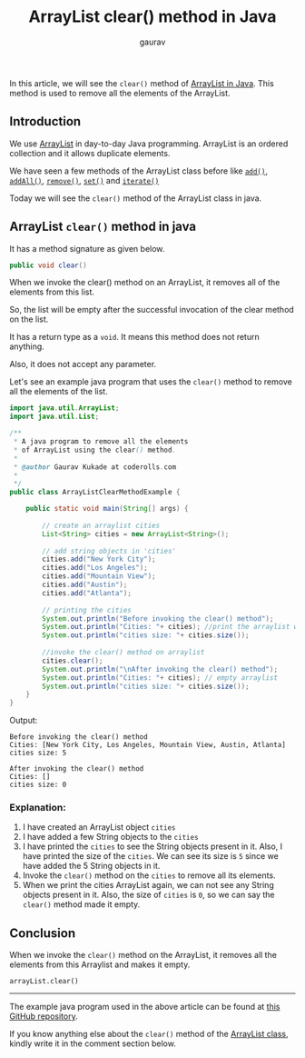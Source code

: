 ﻿---
layout: post
title: "ArrayList clear() method in Java"
author: gaurav
categories: [Collections, ArrayList]
description: "In this article, we will see clear() method of ArrayList in Java. This method is used to remove all the elements of the current ArrayList."
---

In this article, we will see the `clear()` method of [ArrayList in Java](https://coderolls.com/arraylist-in-java/). This method is used to remove all the elements of the ArrayList.

## Introduction

We use [ArrayList](https://coderolls.com/arraylist-in-java/) in day-to-day Java programming. ArrayList is an ordered collection and it allows duplicate elements.
 
 We have seen a few methods of the ArrayList class before like [`add()`](https://coderolls.com/add-element-in-arraylist/), [`addAll()`](http://127.0.0.1:4000/arraylist-addall-method-in-java/), [`remove()`](https://coderolls.com/remove-element-from-arraylist/), [`set()`](https://coderolls.com/change-element-in-arraylist/) and [`iterate()`](http://coderolls.com/iterating-the-arraylist-in-java/)

Today we will see the `clear()` method of the ArrayList class in java.

## ArrayList `clear()` method in java

It has a method signature as given below.
```java
public void clear()
```

When we invoke the clear() method on an ArrayList, it removes all of the elements from this list. 

So, the list will be empty after the successful invocation of the clear method on the list.

It has a return type as a `void`. It means this method does not return anything.

Also, it does not accept any parameter.

Let's see an example java program that uses the `clear()` method to remove all the elements of the list.

```java
import java.util.ArrayList;
import java.util.List;

/**
 * A java program to remove all the elements 
 * of ArrayList using the clear() method.
 * 
 * @author Gaurav Kukade at coderolls.com
 *
 */
public class ArrayListClearMethodExample {

	public static void main(String[] args) {
		
		// create an arraylist cities
		List<String> cities = new ArrayList<String>();
		
		// add string objects in 'cities'
		cities.add("New York City");
		cities.add("Los Angeles");
		cities.add("Mountain View");
		cities.add("Austin");
		cities.add("Atlanta");
		
		// printing the cities
		System.out.println("Before invoking the clear() method");
		System.out.println("Cities: "+ cities); //print the arraylist with elements
		System.out.println("cities size: "+ cities.size());
		
		//invoke the clear() method on arraylist
		cities.clear();
		System.out.println("\nAfter invoking the clear() method");
		System.out.println("Cities: "+ cities); // empty arraylist
		System.out.println("cities size: "+ cities.size());
	}
}
```
Output:
```
Before invoking the clear() method
Cities: [New York City, Los Angeles, Mountain View, Austin, Atlanta]
cities size: 5

After invoking the clear() method
Cities: []
cities size: 0
```
### Explanation:

1. I have created an ArrayList object `cities`
2. I have added a few String objects to the `cities`
3. I have printed the `cities` to see the String objects present in it. Also, I have printed the size of the `cities`. We can see its size is `5` since we have added the 5 String objects in it.
4. Invoke the `clear()` method on the `cities` to remove all its elements.
5. When we print the cities ArrayList again, we can not see any String objects present in it. Also, the size of `cities` is `0`, so we can say the `clear()` method made it empty.

## Conclusion

When we invoke the `clear()` method on the ArrayList, it removes all the elements from this Arraylist and makes it empty.
```
arrayList.clear()
```

---

The example java program used in the above article can be found at [this GitHub repository](https://github.com/coderolls/blogpost-coding-examples/tree/main/collections/arraylist/arraylist-clear-method-in-java).

If you know anything else about the `clear()` method of the [ArrayList class](https://coderolls.com/arraylist-in-java/), kindly write it in the comment section below.
